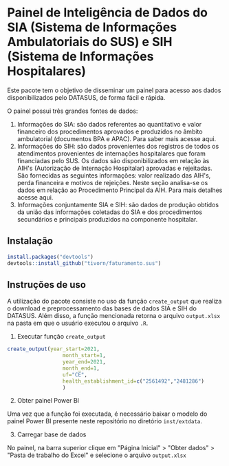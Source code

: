 # Painel de Inteligência de Dados do SIA (Sistema de Informações Ambulatoriais do SUS) e SIH (Sistema de Informações Hospitalares) 

Este pacote tem o objetivo de disseminar um painel para acesso aos dados disponibilizados pelo DATASUS, de forma fácil e rápida. 

O painel possui três grandes fontes de dados:

1) Informações do SIA: são dados referentes ao quantitativo e valor financeiro dos procedimentos aprovados e produzidos no âmbito ambulatorial (documentos BPA e APAC). Para saber mais acesse aqui.
2) Informações do SIH: são dados provenientes dos registros de todos os atendimentos provenientes de internações hospitalares que foram financiadas pelo SUS. Os dados são disponibilizados em relação às AIH's (Autorização de Internação Hospitalar) aprovadas e rejeitadas. São fornecidas as seguintes informações: valor realizado das AIH's, perda financeira e motivos de rejeições. Neste seção analisa-se os dados em relação ao Procedimento Principal da AIH. Para mais detalhes acesse aqui.
3) Informações conjuntamente SIA e SIH: são dados de produção obtidos da união das informações coletadas do SIA e dos procedimentos secundários e principais produzidos na componente hospitalar.

## Instalação

```r
install.packages("devtools")
devtools::install_github("tivorn/faturamento.sus")
```

## Instruções de uso

A utilização do pacote consiste no uso da função `create_output` que realiza o download e preprocessamento das bases de dados SIA e SIH do DATASUS. Além disso, a função mencionada retorna o arquivo `output.xlsx` na pasta em que o usuário executou o arquivo `.R`.

1) Executar função `create_output`
```r
create_output(year_start=2021,
                  month_start=1,
                  year_end=2021,
                  month_end=1,
                  uf="CE",
                  health_establishment_id=c("2561492","2481286")
                  )
```

2) Obter painel Power BI

Uma vez que a função foi executada, é necessário baixar o modelo do painel Power BI presente neste repositório no diretório `inst/extdata`.

3) Carregar base de dados 

No painel, na barra superior clique em "Página Inicial" > "Obter dados" > "Pasta de trabalho do Excel" e selecione o arquivo `output.xlsx`

